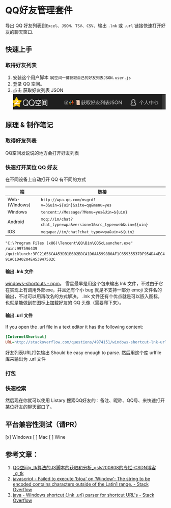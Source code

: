 # QQ好友管理套件
导出 QQ 好友列表到`Excel`、`JSON`、`TSV`、`CSV`、输出 `.lnk` 或 `.url` 链接快速打开好友的聊天窗口. 



## 快速上手

### 取得好友列表
1. 安装这个用户脚本 `QQ空间一键获取自己的好友列表JSON.user.js`
2. 登录 QQ 空间。
3. 点击 获取好友列表 JSON
   ![获取好友列表JSON按钮](./获取好友列表JSON按钮.png)

## 原理 & 制作笔记

### 取得好友列表
QQ空间发说说的地方会打开好友列表

### 快速打开某位 QQ 好友

在不同设备上自动打开 QQ 有不同的方式

| 端 | 链接 |
|-|-|
| Web-(Windows) | `http://wpa.qq.com/msgrd?v=3&uin=${uin}&site=qq&menu=yes` |
| Windows | `tencent://Message/?Menu=yes&Uin=${uin}` |
| Android | `mqq://im/chat?chat_type=wpa&version=1&src_type=web&uin=${uin}` |
| IOS | `mqqwpa://im/chat?chat_type=wpa&uin=${uin}` |
`"C:\Program Files (x86)\Tencent\QQ\Bin\QQScLauncher.exe" /uin:997596439 /quicklunch:3FC21656CAA53DB1B602BDCA1D6AA5998B0AF1C65935537DF954D44EC491AC1D40204E453947502C`


#### 输出 .lnk 文件
[windows-shortcuts - npm]( https://www.npmjs.com/package/windows-shortcuts )。
雪星最早是用这个包来输出 lnk 文件，不过由于它在实现上有调用外部exe，并且还有个小 bug 就是不支持一部分 emoji 文件名的输出，不过可以用再改名的方式解决。
.lnk 文件还有个优点就是可以嵌入图标，也就是能做到在图标上加载好友的 QQ 头像（需要爬下来）。

#### 输出 .url 文件
If you open the .url file in a text editor it has the following content:

```ini
[InternetShortcut]
URL=http://stackoverflow.com/questions/4974151/windows-shortcut-lnk-url-parser-for-shortcut-urls
```
好友列表URL打包输出
Should be easy enough to parse.
然后用这个库 urlfile 库来输出为 .url 文件
### 打包


### 快速检索

然后现在你就可以使用 Listary 搜索QQ好友的：备注、昵称、QQ号、来快速打开某位好友的聊天窗口了。

## 平台兼容性测试（请PR）
[x] Windows
[ ] Mac
[ ] Wine

## 参考文章：
1. [QQ空间g_tk算法的JS脚本的获取和分析_gsls200808的专栏-CSDN博客_g_tk]( https://blog.csdn.net/gsls200808/article/details/48209917 )
2. [javascript - Failed to execute 'btoa' on 'Window': The string to be encoded contains characters outside of the Latin1 range. - Stack Overflow]( https://stackoverflow.com/questions/23223718/failed-to-execute-btoa-on-window-the-string-to-be-encoded-contains-characte )
3. [java - Windows shortcut (.lnk .url) parser for shortcut URL's - Stack Overflow]( https://stackoverflow.com/questions/4974151/windows-shortcut-lnk-url-parser-for-shortcut-urls )
